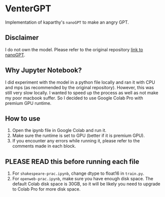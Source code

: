 # VenterGPT

Implementation of kaparthy's `nanoGPT` to make an angry GPT.

## Disclaimer

I do not own the model. Please refer to the original repository [link to nanoGPT](https://github.com/karpathy/nanoGPT).

## Why Jupyter Notebook?

I did experiment with the model in a python file locally and ran it with CPU and mps (as recommended by the original repository). However, this was still very slow locally. I wanted to speed up the process as well as not make my poor macbook suffer. So I decided to use Google Colab Pro with premium GPU runtime.

## How to use

1. Open the ipynb file in Google Colab and run it.
2. Make sure the runtime is set to GPU (better if it is premium GPU).
3. If you encounter any errors while running it, please refer to the comments made in each block.

## PLEASE READ this before running each file

1. For `shakespeare-prac.ipynb`, change dtype to float16 in `train.py`.
2. For `openweb-prac.ipynb`, make sure you have enough disk space. The default Colab disk space is 30GB, so it will be likely you need to upgrade to Colab Pro for more disk space.

